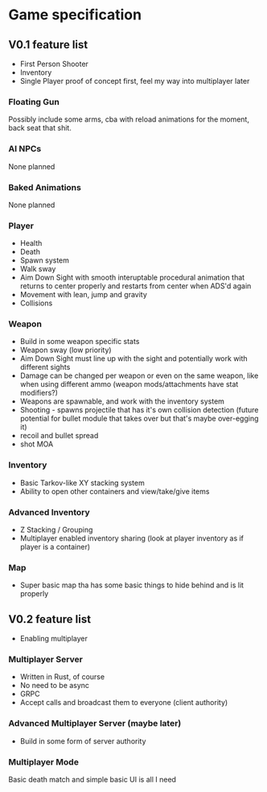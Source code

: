 # Game specification

## V0.1 feature list

- First Person Shooter
- Inventory
- Single Player proof of concept first, feel my way into multiplayer later

### Floating Gun
Possibly include some arms, cba with reload animations for the moment, back seat that shit.

### AI NPCs
None planned

### Baked Animations
None planned

### Player
- Health
- Death
- Spawn system
- Walk sway
- Aim Down Sight with smooth interuptable procedural animation that returns to center properly and restarts from center when ADS'd again
- Movement with lean, jump and gravity
- Collisions

### Weapon
- Build in some weapon specific stats
- Weapon sway (low priority)
- Aim Down Sight must line up with the sight and potentially work with different sights
- Damage can be changed per weapon or even on the same weapon, like when using different ammo (weapon mods/attachments have stat modifiers?)
- Weapons are spawnable, and work with the inventory system
- Shooting - spawns projectile that has it's own collision detection (future potential for bullet module that takes over but that's maybe over-egging it)
- recoil and bullet spread
- shot MOA

### Inventory
- Basic Tarkov-like XY stacking system
- Ability to open other containers and view/take/give items

### Advanced Inventory
- Z Stacking / Grouping
- Multiplayer enabled inventory sharing (look at player inventory as if player is a container)

### Map
- Super basic map tha has some basic things to hide behind and is lit properly

## V0.2 feature list

- Enabling multiplayer

### Multiplayer Server
- Written in Rust, of course
- No need to be async
- GRPC
- Accept calls and broadcast them to everyone (client authority)

### Advanced Multiplayer Server (maybe later)
- Build in some form of server authority

### Multiplayer Mode
Basic death match and simple basic UI is all I need
